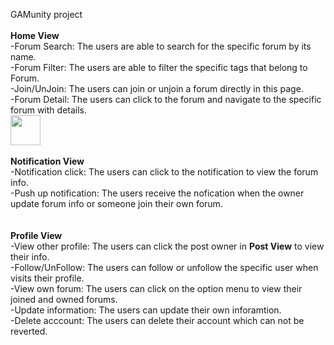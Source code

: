 GAMunity project
<br />
<br />
**Home View**<br />
-Forum Search: The users are able to search for the specific forum by its name. <br />
-Forum Filter: The users are able to filter the specific tags that belong to Forum. <br />
-Join/UnJoin: The users can join or unjoin a forum directly in this page. <br />
-Forum Detail: The users can click to the forum and navigate to the specific forum with details. <br />
<img src="https://github.com/Kisari/GAMunity-Android-Development/blob/master/home_view.gif" width="48">
<br />
<br />
**Notification View**<br />
-Notification click: The users can click to the notification to view the forum info.<br />
-Push up notification: The users receive the nofication when the owner update forum info or someone join their own forum. <br />
<br />
<br />
**Profile View**<br />
-View other profile: The users can click the post owner in **Post View** to view their info.<br /> 
-Follow/UnFollow: The users can follow or unfollow the specific user when visits their profile.<br />
-View own forum: The users can click on the option menu to view their joined and owned forums.<br />
-Update information: The users can update their own inforamtion.<br />
-Delete acccount: The users can delete their account which can not be reverted.<br />

